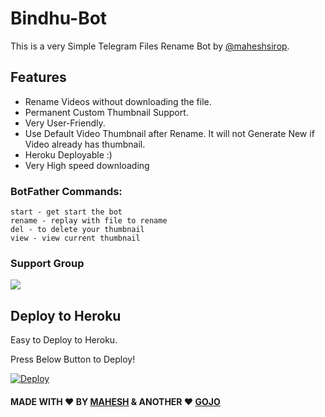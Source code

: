 # Bindhu-Bot
This is a very Simple Telegram Files Rename Bot by [@maheshsirop](https://t.me/maheshsirop).

## Features
- Rename Videos without downloading the file.
- Permanent Custom Thumbnail Support.
- Very User-Friendly.
- Use Default Video Thumbnail after Rename. It will not Generate New if Video already has thumbnail.
- Heroku Deployable :)
- Very High speed downloading

### BotFather Commands:
```
start - get start the bot
rename - replay with file to rename
del - to delete your thumbnail
view - view current thumbnail
```
### Support Group
<a href="https://t.me/Hexafreinds"><img src="https://img.shields.io/badge/Telegram-Join%20Telegram%20Group-blue.svg?logo=telegram"></a>

## Deploy to Heroku
Easy to Deploy to Heroku.


Press Below Button to Deploy!

[![Deploy](https://www.herokucdn.com/deploy/button.svg)](https://github.com/MAHESH-KADALI/bindhu-renamer-bot)

#### MADE WITH ♥️ BY [MAHESH](https://github.com/MAHESH-KADALI) & ANOTHER ❤️ [GOJO](https://t.me/SatoruGojo830)
